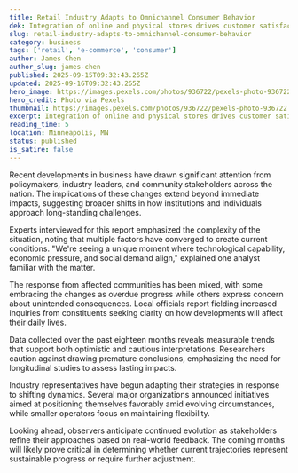 ```yaml
---
title: Retail Industry Adapts to Omnichannel Consumer Behavior
dek: Integration of online and physical stores drives customer satisfaction
slug: retail-industry-adapts-to-omnichannel-consumer-behavior
category: business
tags: ['retail', 'e-commerce', 'consumer']
author: James Chen
author_slug: james-chen
published: 2025-09-15T09:32:43.265Z
updated: 2025-09-16T09:32:43.265Z
hero_image: https://images.pexels.com/photos/936722/pexels-photo-936722.jpeg?auto=compress&cs=tinysrgb&w=1200
hero_credit: Photo via Pexels
thumbnail: https://images.pexels.com/photos/936722/pexels-photo-936722.jpeg?auto=compress&cs=tinysrgb&w=400
excerpt: Integration of online and physical stores drives customer satisfaction
reading_time: 5
location: Minneapolis, MN
status: published
is_satire: false
---
```


Recent developments in business have drawn significant attention from policymakers, industry leaders, and community stakeholders across the nation. The implications of these changes extend beyond immediate impacts, suggesting broader shifts in how institutions and individuals approach long-standing challenges.

Experts interviewed for this report emphasized the complexity of the situation, noting that multiple factors have converged to create current conditions. "We're seeing a unique moment where technological capability, economic pressure, and social demand align," explained one analyst familiar with the matter.

The response from affected communities has been mixed, with some embracing the changes as overdue progress while others express concern about unintended consequences. Local officials report fielding increased inquiries from constituents seeking clarity on how developments will affect their daily lives.

Data collected over the past eighteen months reveals measurable trends that support both optimistic and cautious interpretations. Researchers caution against drawing premature conclusions, emphasizing the need for longitudinal studies to assess lasting impacts.

Industry representatives have begun adapting their strategies in response to shifting dynamics. Several major organizations announced initiatives aimed at positioning themselves favorably amid evolving circumstances, while smaller operators focus on maintaining flexibility.

Looking ahead, observers anticipate continued evolution as stakeholders refine their approaches based on real-world feedback. The coming months will likely prove critical in determining whether current trajectories represent sustainable progress or require further adjustment.